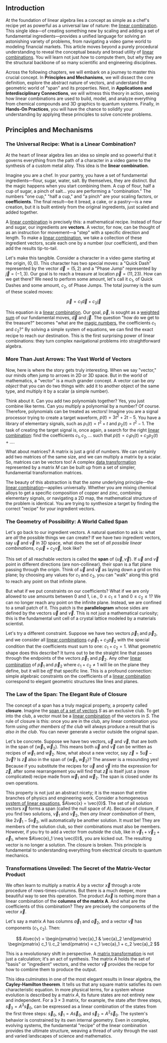 ## Introduction
At the foundation of linear algebra lies a concept as simple as a chef's recipe yet as powerful as a universal law of nature: the [linear combination](@article_id:154597). This single idea—of creating something new by scaling and adding a set of fundamental ingredients—provides a unified language for solving an astonishing variety of problems, from navigating a video game world to modeling financial markets. This article moves beyond a purely procedural understanding to reveal the conceptual beauty and broad utility of [linear combinations](@article_id:154249). You will learn not just *how* to compute them, but *why* they are the structural backbone of so many scientific and engineering disciplines.

Across the following chapters, we will embark on a journey to master this crucial concept. In **Principles and Mechanisms**, we will dissect the core definition, explore the abstract nature of vectors, and understand the geometric world of "span" and its properties. Next, in **Applications and Interdisciplinary Connections**, we will witness this theory in action, seeing how linear combinations are used to build, model, and analyze everything from chemical compounds and 3D graphics to quantum systems. Finally, in **Hands-On Practices**, you will have the chance to solidify your understanding by applying these principles to solve concrete problems.

## Principles and Mechanisms

### The Universal Recipe: What is a Linear Combination?

At the heart of linear algebra lies an idea so simple and so powerful that it governs everything from the path of a character in a video game to the synthesis of a custom metal alloy. This idea is the **linear combination**.

Imagine you are a chef. In your pantry, you have a set of fundamental ingredients—flour, sugar, water, salt. By themselves, they are distinct. But the magic happens when you start combining them. A cup of flour, half a cup of sugar, a pinch of salt... you are performing a "combination." The numbers "one cup," "half a cup," and "a pinch" are your scaling factors, or **coefficients**. The final result—be it bread, a cake, or a pastry—is a new creation, but it is built entirely from the original ingredients, just scaled and added together.

A [linear combination](@article_id:154597) is precisely this: a mathematical recipe. Instead of flour and sugar, our ingredients are **vectors**. A vector, for now, can be thought of as an instruction for movement—a "step" with a specific direction and length. To make a [linear combination](@article_id:154597), we take a collection of these ingredient vectors, scale each one by a number (our coefficient), and then add the results tip-to-tail.

Let's make this tangible. Consider a character in a video game starting at the origin, $(0,0)$. This character has two special moves: a "Quick Dash" represented by the vector $\vec{d} = (5, 2)$ and a "Phase Jump" represented by $\vec{j} = (-1, 3)$. Our goal is to reach a treasure at location $\vec{p} = (11, 23)$. How can we get there? We need to perform some amount, let's call it $c_1$, of Quick Dashes and some amount, $c_2$, of Phase Jumps. The total journey is the sum of these scaled moves:

$$
\vec{p} = c_1 \vec{d} + c_2 \vec{j}
$$

This equation *is* a [linear combination](@article_id:154597). Our goal, $\vec{p}$, is sought as a [weighted sum](@article_id:159475) of our fundamental moves, $\vec{d}$ and $\vec{j}$. The question "how do we get to the treasure?" becomes "what are the [magic numbers](@article_id:153757), the coefficients $c_1$ and $c_2$?" By solving a simple system of equations, we can find the exact recipe to reach our destination. This is the first surprising power of linear combinations: they turn complex navigational problems into straightforward algebra.

### More Than Just Arrows: The Vast World of Vectors

Now, here is where the story gets truly interesting. When we say "vector," our minds often jump to arrows in 2D or 3D space. But in the world of mathematics, a "vector" is a much grander concept. A vector can be *any object* that you can do two things with: add it to another object of the same type, and multiply it by a scalar (a simple number).

Think about it. Can you add two polynomials together? Yes, you just combine like terms. Can you multiply a polynomial by a number? Of course. Therefore, polynomials can be treated as vectors! Imagine you are a signal processor trying to create a target waveform, $p(t) = 3t^2 + 2t - 5$. You have a library of elementary signals, such as $p_1(t) = t^2+t$ and $p_2(t) = t^2-1$. The task of creating the target signal is, once again, a search for the right [linear combination](@article_id:154597): find the coefficients $c_1, c_2, \dots$ such that $p(t) = c_1 p_1(t) + c_2 p_2(t) + \dots$.

What about matrices? A matrix is just a grid of numbers. We can certainly add two matrices of the same size, and we can multiply a matrix by a scalar. So, matrices can be vectors too! A complex [data transformation](@article_id:169774) represented by a matrix $M$ can be built up from a set of simpler, fundamental transformation matrices.

The beauty of this abstraction is that the *same* underlying principle—the [linear combination](@article_id:154597)—applies universally. Whether you are mixing chemical alloys to get a specific composition of copper and zinc, combining elementary signals, or navigating a 2D map, the mathematical structure of the problem is identical. You are trying to synthesize a target by finding the correct "recipe" for your ingredient vectors.

### The Geometry of Possibility: A World Called Span

Let's go back to our ingredient vectors. A natural question to ask is: what are *all* the possible things we can create? If we have two ingredient vectors, say $\vec{u}$ and $\vec{v}$ in 3D space, what does the set of *all possible linear combinations*, $c_1 \vec{u} + c_2 \vec{v}$, look like?

This set of all reachable vectors is called the **span** of $\{\vec{u}, \vec{v}\}$. If $\vec{u}$ and $\vec{v}$ point in different directions (are non-collinear), their span is a flat plane passing through the origin. Think of $\vec{u}$ and $\vec{v}$ as laying down a grid on this plane; by choosing any values for $c_1$ and $c_2$, you can "walk" along this grid to reach any point on that infinite plane.

But what if we put constraints on our coefficients? What if we are only allowed to use amounts between 0 and 1, i.e., $0 \le c_1 \le 1$ and $0 \le c_2 \le 1$? We can no longer reach any point on the infinite plane. Instead, we are confined to a small patch of it. This patch is the **parallelogram** whose sides are defined by the vectors $\vec{u}$ and $\vec{v}$. This is not just a mathematical curiosity; this is the fundamental unit cell of a crystal lattice modeled by a materials scientist.

Let's try a different constraint. Suppose we have two vectors $\vec{p}_1$ and $\vec{p}_2$, and we consider all [linear combinations](@article_id:154249) $c_1 \vec{p}_1 + c_2 \vec{p}_2$ with the special condition that the coefficients must sum to one: $c_1 + c_2 = 1$. What geometric shape does this describe? It turns out to be the straight line that passes through the endpoints of the vectors $\vec{p}_1$ and $\vec{p}_2$. Any other [linear combination](@article_id:154597) of $\vec{p}_1$ and $\vec{p}_2$ where $c_1 + c_2 \neq 1$ will lie on the plane they define, but it will be *off* that specific line. This is a profound connection: simple algebraic constraints on the coefficients of a [linear combination](@article_id:154597) correspond to elegant geometric structures like lines and planes.

### The Law of the Span: The Elegant Rule of Closure

The concept of a span has a truly magical property, a property called **closure**. Imagine the [span of a set of vectors](@article_id:155354) $S$ as an exclusive club. To get into the club, a vector must be a [linear combination](@article_id:154597) of the vectors in $S$. The rule of closure is this: once you are in the club, any linear combination you form using *other members of the club* will always produce a result that is *also in the club*. You can never generate a vector outside the original span.

Let's be concrete. Suppose we have two vectors, $\vec{u}$ and $\vec{v}$, that are both in the span of $\{\vec{w}_1, \vec{w}_2\}$. This means both $\vec{u}$ and $\vec{v}$ can be written as recipes of $\vec{w}_1$ and $\vec{w}_2$. Now, what about a new vector, say $\vec{z} = 5\vec{u} - 3\vec{v}$? Is $\vec{z}$ also in the span of $\{\vec{w}_1, \vec{w}_2\}$? The answer is a resounding yes! Because if you substitute the recipes for $\vec{u}$ and $\vec{v}$ into the expression for $\vec{z}$, after some rearrangement you will find that $\vec{z}$ is itself just a (more complicated) recipe made from $\vec{w}_1$ and $\vec{w}_2$. The span is closed under its own operations.

This property is not just an abstract nicety; it is the reason that entire branches of physics and engineering work. Consider a homogeneous [system of linear equations](@article_id:139922), $A\vec{x} = \vec{0}$. The set of all solution vectors $\vec{x}$ forms a span (called the null space of $A$). Because of closure, if you find two solutions, $\vec{v}_1$ and $\vec{v}_2$, then *any linear combination* of them, like $2\vec{v}_1 - 5\vec{v}_2$, will automatically be another solution. It must be! They are members of the solution club, so their combinations must also be members. However, if you try to add a vector from *outside* the club, like in $\vec{v}_1 + \vec{v}_2 + \vec{e}_1$, where $A\vec{e}_1 \neq \vec{0}$, you are kicked out. The resulting vector is no longer a solution. The closure is broken. This principle is fundamental to understanding everything from electrical circuits to quantum mechanics.

### Transformations Unveiled: The Secret of the Matrix-Vector Product

We often learn to multiply a matrix $A$ by a vector $\vec{x}$ through a rote procedure of rows-times-columns. But there is a much deeper, more beautiful way to see this operation. The product $A\vec{x}$ is nothing more than a linear combination of the **columns of the matrix A**. And what are the coefficients of this combination? They are precisely the components of the vector $\vec{x}$.

Let's say a matrix $A$ has columns $\vec{a}_1$ and $\vec{a}_2$, and a vector $\vec{v}$ has components $(c_1, c_2)$. Then:

$$
A\vec{v} = \begin{pmatrix} \vec{a}_1 & \vec{a}_2 \end{pmatrix} \begin{pmatrix} c_1 \\ c_2 \end{pmatrix} = c_1 \vec{a}_1 + c_2 \vec{a}_2
$$

This is a revolutionary shift in perspective. A [matrix transformation](@article_id:151128) is not just a calculation; it's an act of synthesis. The matrix $A$ holds the set of "basis" or "ingredient" vectors, and the vector $\vec{v}$ provides the recipe for how to combine them to produce the output.

This idea culminates in one of the most elegant results in linear algebra, the **Cayley-Hamilton theorem**. It tells us that any square matrix satisfies its own characteristic equation. In more physical terms, for a system whose evolution is described by a matrix $A$, its future states are not entirely new and independent. For a $3 \times 3$ matrix, for example, the state after three steps, $\vec{s}_3 = A^3 \vec{s}_0$, can be expressed as a linear combination of the states from the first three steps: $\vec{s}_0$, $\vec{s}_1=A\vec{s}_0$, and $\vec{s}_2=A^2\vec{s}_0$. The system's behavior is constrained by its own internal geometry. Even in complex, evolving systems, the fundamental "recipe" of the linear combination provides the ultimate structure, weaving a thread of unity through the vast and varied landscapes of science and mathematics.